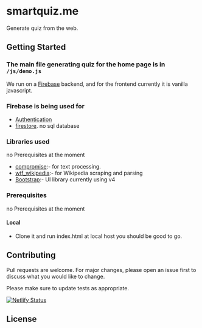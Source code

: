 # smartquiz.me

Generate quiz from the web.

## Getting Started


### The main file generating quiz for the home page is in `/js/demo.js`

We run on a [Firebase](https://firebase.google.com/) backend, and for the frontend currently it is vanilla javascript. 


### Firebase is being used for
- [Authentication](https://firebase.google.com/docs/auth/web/start)
- [firestore](https://firebase.google.com/docs/firestore). no sql database


### Libraries used
no Prerequisites at the moment
- [compromise](https://github.com/spencermountain/compromise):- for text processing.
- [wtf_wikipedia](https://github.com/spencermountain/wtf_wikipedia):- for Wikipedia scraping and parsing 
- [Bootstrap](https://getbootstrap.com/):- UI library currently using v4 


### Prerequisites
no Prerequisites at the moment

#### Local

- Clone it and run index.html at local host you should be good to go.


## Contributing
Pull requests are welcome. For major changes, please open an issue first to discuss what you would like to change.

Please make sure to update tests as appropriate.


[![Netlify Status](https://api.netlify.com/api/v1/badges/e378ae05-8cd4-4f28-aac1-6520dfd61f14/deploy-status)](https://app.netlify.com/sites/smartquiz/deploys)

## License

